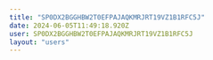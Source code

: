 ```yaml
---
title: "SP0DX2BGGHBW2T0EFPAJAQKMRJRT19VZ1B1RFC5J"
date: 2024-06-05T11:49:18.920Z
user: SP0DX2BGGHBW2T0EFPAJAQKMRJRT19VZ1B1RFC5J
layout: "users"
---
```

    